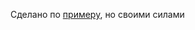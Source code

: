 Сделано по [примеру](https://maxfarseer.gitbooks.io/redux-course-ru/content/sozdanie_actions.html), но своими силами
